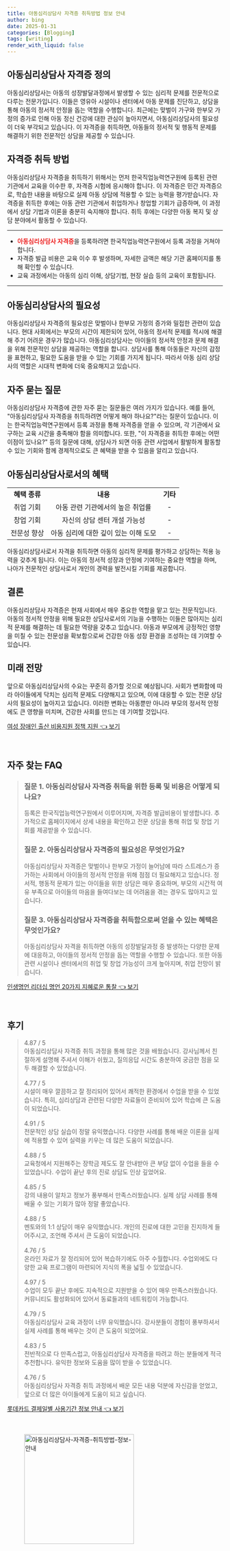 ```yaml
---
title: 아동심리상담사 자격증 취득방법 정보 안내
author: bing
date: 2025-01-31
categories: [Blogging]
tags: [writing]
render_with_liquid: false
---
```



<h2 id='아동심리상담사_자격증_정의'>아동심리상담사 자격증 정의</h2>

<p>아동심리상담사는 아동의 성장발달과정에서 발생할 수 있는 심리적 문제를 전문적으로 다루는 전문가입니다. 이들은 영유아 시설이나 센터에서 아동 문제를 진단하고, 상담을 통해 아동의 정서적 안정을 돕는 역할을 수행합니다. 최근에는 맞벌이 가구와 한부모 가정의 증가로 인해 아동 정신 건강에 대한 관심이 높아지면서, 아동심리상담사의 필요성이 더욱 부각되고 있습니다. 이 자격증을 취득하면, 아동들의 정서적 및 행동적 문제를 해결하기 위한 전문적인 상담을 제공할 수 있습니다.</p>

<h2 id='자격증_취득_방법'>자격증 취득 방법</h2>

<p>아동심리상담사 자격증을 취득하기 위해서는 먼저 한국직업능력연구원에 등록된 관련 기관에서 교육을 이수한 후, 자격증 시험에 응시해야 합니다. 이 자격증은 민간 자격증으로, 학습한 내용을 바탕으로 실제 아동 상담에 적용할 수 있는 능력을 평가받습니다. 자격증을 취득한 후에는 아동 관련 기관에서 취업하거나 창업할 기회가 급증하며, 이 과정에서 상담 기법과 이론을 충분히 숙지해야 합니다. 취득 후에는 다양한 아동 복지 및 상담 분야에서 활동할 수 있습니다.</p>

<hr />

<ul>
    <li><b><span style="color: #ee2323;">아동심리상담사 자격증</span></b>을 등록하려면 한국직업능력연구원에서 등록 과정을 거쳐야 합니다.</li>
    <li>자격증 발급 비용은 교육 이수 후 발생하며, 자세한 금액은 해당 기관 홈페이지를 통해 확인할 수 있습니다.</li>
    <li>교육 과정에서는 아동의 심리 이해, 상담기법, 현장 실습 등의 교육이 포함됩니다.</li>
</ul>

<hr />

<h2 id='아동심리상담사의_필요성'>아동심리상담사의 필요성</h2>

<p>아동심리상담사 자격증의 필요성은 맞벌이나 한부모 가정의 증가와 밀접한 관련이 있습니다. 현대 사회에서는 부모의 시간이 제한되어 있어, 아동의 정서적 문제를 적시에 해결해 주기 어려운 경우가 많습니다. 아동심리상담사는 아이들의 정서적 안정과 문제 해결을 위해 전문적인 상담을 제공하는 역할을 합니다. 상담사를 통해 아동들은 자신의 감정을 표현하고, 필요한 도움을 받을 수 있는 기회를 가지게 됩니다. 따라서 아동 심리 상담사의 역할은 시대적 변화에 더욱 중요해지고 있습니다.</p>

<h2 id='자주_묻는_질문'>자주 묻는 질문</h2>

<p>아동심리상담사 자격증에 관한 자주 묻는 질문들은 여러 가지가 있습니다. 예를 들어, "아동심리상담사 자격증을 취득하려면 어떻게 해야 하나요?"라는 질문이 있습니다. 이는 한국직업능력연구원에서 등록 과정을 통해 자격증을 얻을 수 있으며, 각 기관에서 요구하는 교육 시간을 충족해야 함을 의미합니다. 또한, "이 자격증을 취득한 후에는 어떤 이점이 있나요?" 등의 질문에 대해, 상담사가 되면 아동 관련 사업에서 활발하게 활동할 수 있는 기회와 함께 경제적으로도 큰 혜택을 받을 수 있음을 알리고 있습니다.</p>

<h2 id='아동심리상담사_혜택'>아동심리상담사로서의 혜택</h2>

<table>
    <tr>
        <td style="text-align: center; height: 17px;"><b>혜택 종류</b></td>
        <td style="text-align: center; height: 17px;"><b>내용</b></td>
        <td style="text-align: center; height: 17px;"><b>기타</b></td>
    </tr>
    <tr>
        <td style="text-align: center; height: 17px;">취업 기회</td>
        <td style="text-align: center; height: 17px;">아동 관련 기관에서의 높은 취업률</td>
        <td style="text-align: center; height: 17px;">-</td>
    </tr>
    <tr>
        <td style="text-align: center; height: 17px;">창업 기회</td>
        <td style="text-align: center; height: 17px;">자신의 상담 센터 개설 가능성</td>
        <td style="text-align: center; height: 17px;">-</td>
    </tr>
    <tr>
        <td style="text-align: center; height: 17px;">전문성 향상</td>
        <td style="text-align: center; height: 17px;">아동 심리에 대한 깊이 있는 이해 도모</td>
        <td style="text-align: center; height: 17px;">-</td>
    </tr>
</table>

<p>아동심리상담사로서 자격을 취득하면 아동의 심리적 문제를 평가하고 상담하는 적용 능력을 갖추게 됩니다. 이는 아동의 정서적 성장과 안정에 기여하는 중요한 역할을 하며, 나아가 전문적인 상담사로서 개인의 경력을 발전시킬 기회를 제공합니다.</p>

<h2 id='결론'>결론</h2>

<p>아동심리상담사 자격증은 현재 사회에서 매우 중요한 역할을 맡고 있는 전문직입니다. 아동의 정서적 안정을 위해 필요한 상담사로서의 기능을 수행하는 이들은 많아지는 심리적 문제를 해결하는 데 필요한 역량을 갖추고 있습니다. 아동과 부모에게 긍정적인 영향을 미칠 수 있는 전문성을 확보함으로써 건강한 아동 성장 환경을 조성하는 데 기여할 수 있습니다.</p>

<h2 id='미래_전망'>미래 전망</h2>

<p>앞으로 아동심리상담사의 수요는 꾸준히 증가할 것으로 예상됩니다. 사회가 변화함에 따라 아이들에게 닥치는 심리적 문제도 다양해지고 있으며, 이에 대응할 수 있는 전문 상담사의 필요성이 높아지고 있습니다. 이러한 변화는 아동뿐만 아니라 부모의 정서적 안정에도 큰 영향을 미치며, 건강한 사회를 만드는 데 기여할 것입니다.</p>


<p><a class="click-button" title="여성 장애인 출산 비용지원 정책 지원" href="https://24nara.github.io/posts/%EC%97%AC%EC%84%B1-%EC%9E%A5%EC%95%A0%EC%9D%B8-%EC%B6%9C%EC%82%B0-%EB%B9%84%EC%9A%A9%EC%A7%80%EC%9B%90-%EC%A0%95%EC%B1%85-%EC%A7%80%EC%9B%90/" rel="dofollow">여성 장애인 출산 비용지원 정책 지원 👈 보기</a></p><br>
<h2 id='자주_찾는_FAQ'>자주 찾는 FAQ</h2>
<div itemscope="" itemtype="https://schema.org/FAQPage"> 
<blockquote> 
<div itemscope="" itemprop="mainEntity" itemtype="https://schema.org/Question"> 
<h3 itemprop="name">질문 1. 아동심리상담사 자격증 취득을 위한 등록 및 비용은 어떻게 되나요?</h3> 
<div itemscope="" itemprop="acceptedAnswer" itemtype="https://schema.org/Answer"> 
<span itemprop="text"> 
<p>등록은 한국직업능력연구원에서 이루어지며, 자격증 발급비용이 발생합니다. 추가적으로 홈페이지에서 상세 내용을 확인하고 전문 상담을 통해 취업 및 창업 기회를 제공받을 수 있습니다.</p> 
</span> 
</div> 
</div> 
<div itemscope="" itemprop="mainEntity" itemtype="https://schema.org/Question"> 
<h3 itemprop="name">질문 2. 아동심리상담사 자격증의 필요성은 무엇인가요?</h3> 
<div itemscope="" itemprop="acceptedAnswer" itemtype="https://schema.org/Answer"> 
<span itemprop="text"> 
<p>아동심리상담사 자격증은 맞벌이나 한부모 가정이 늘어남에 따라 스트레스가 증가하는 사회에서 아이들의 정서적 안정을 위해 점점 더 필요해지고 있습니다. 정서적, 행동적 문제가 있는 아이들을 위한 상담은 매우 중요하며, 부모의 시간적 여유 부족으로 아이들의 마음을 들여다보는 데 어려움을 겪는 경우도 많아지고 있습니다.</p> 
</span> 
</div> 
</div> 
<div itemscope="" itemprop="mainEntity" itemtype="https://schema.org/Question"> 
<h3 itemprop="name">질문 3. 아동심리상담사 자격증을 취득함으로써 얻을 수 있는 혜택은 무엇인가요?</h3> 
<div itemscope="" itemprop="acceptedAnswer" itemtype="https://schema.org/Answer"> 
<span itemprop="text"> 
<p>아동심리상담사 자격을 취득하면 아동의 성장발달과정 중 발생하는 다양한 문제에 대응하고, 아이들의 정서적 안정을 돕는 역할을 수행할 수 있습니다. 또한 아동 관련 시설이나 센터에서의 취업 및 창업 가능성이 크게 높아지며, 취업 전망이 밝습니다.</p> 
</span> 
</div> 
</div> 
</blockquote> 
</div>
<p><a class="click-button" title="인생명언 리더십 명언 20가지 지혜로운 통찰" href="https://24nara.github.io/posts/%EC%9D%B8%EC%83%9D%EB%AA%85%EC%96%B8-%EB%A6%AC%EB%8D%94%EC%8B%AD-%EB%AA%85%EC%96%B8-20%EA%B0%80%EC%A7%80-%EC%A7%80%ED%98%9C%EB%A1%9C%EC%9A%B4-%ED%86%B5%EC%B0%B0/" rel="dofollow">인생명언 리더십 명언 20가지 지혜로운 통찰 👈 보기</a></p><br>
<h2 id='후기'>후기</h2>
<div itemscope itemtype="https://schema.org/Product">
  <blockquote>
  <div itemprop="review" itemscope itemtype="https://schema.org/Review">
      <div itemprop="reviewRating" itemscope itemtype="https://schema.org/Rating"> <span itemprop="ratingValue">4.87</span> / <span itemprop="bestRating">5</span> </div>
      <span itemprop="reviewBody">아동심리상담사 자격증 취득 과정을 통해 많은 것을 배웠습니다. 강사님께서 친절하게 설명해 주셔서 이해가 쉬웠고, 질의응답 시간도 충분하여 궁금한 점을 모두 해결할 수 있었습니다.</span>
  </div>
  <br>
  <div itemprop="review" itemscope itemtype="https://schema.org/Review">
      <div itemprop="reviewRating" itemscope itemtype="https://schema.org/Rating"> <span itemprop="ratingValue">4.77</span> / <span itemprop="bestRating">5</span> </div>
      <span itemprop="reviewBody">시설이 매우 깔끔하고 잘 정리되어 있어서 쾌적한 환경에서 수업을 받을 수 있었습니다. 특히, 심리상담과 관련된 다양한 자료들이 준비되어 있어 학습에 큰 도움이 되었습니다.</span>
  </div>
  <br>
  <div itemprop="review" itemscope itemtype="https://schema.org/Review">
      <div itemprop="reviewRating" itemscope itemtype="https://schema.org/Rating"> <span itemprop="ratingValue">4.91</span> / <span itemprop="bestRating">5</span> </div>
      <span itemprop="reviewBody">전문적인 상담 실습이 정말 유익했습니다. 다양한 사례를 통해 배운 이론을 실제에 적용할 수 있어 실력을 키우는 데 많은 도움이 되었습니다.</span>
  </div>
  <br>
  <div itemprop="review" itemscope itemtype="https://schema.org/Review">
      <div itemprop="reviewRating" itemscope itemtype="https://schema.org/Rating"> <span itemprop="ratingValue">4.88</span> / <span itemprop="bestRating">5</span> </div>
      <span itemprop="reviewBody">교육청에서 지원해주는 장학금 제도도 잘 안내받아 큰 부담 없이 수업을 들을 수 있었습니다. 수업이 끝난 후의 진로 상담도 인상 깊었어요.</span>
  </div>
  <br>
  <div itemprop="review" itemscope itemtype="https://schema.org/Review">
      <div itemprop="reviewRating" itemscope itemtype="https://schema.org/Rating"> <span itemprop="ratingValue">4.85</span> / <span itemprop="bestRating">5</span> </div>
      <span itemprop="reviewBody">강의 내용이 알차고 정보가 풍부해서 만족스러웠습니다. 실제 상담 사례를 통해 배울 수 있는 기회가 많아 정말 좋았습니다.</span>
  </div>
  <br>
  <div itemprop="review" itemscope itemtype="https://schema.org/Review">
      <div itemprop="reviewRating" itemscope itemtype="https://schema.org/Rating"> <span itemprop="ratingValue">4.88</span> / <span itemprop="bestRating">5</span> </div>
      <span itemprop="reviewBody">멘토와의 1:1 상담이 매우 유익했습니다. 개인의 진로에 대한 고민을 진지하게 들어주시고, 조언해 주셔서 큰 도움이 되었습니다.</span>
  </div>
  <br>
  <div itemprop="review" itemscope itemtype="https://schema.org/Review">
      <div itemprop="reviewRating" itemscope itemtype="https://schema.org/Rating"> <span itemprop="ratingValue">4.76</span> / <span itemprop="bestRating">5</span> </div>
      <span itemprop="reviewBody">온라인 자료가 잘 정리되어 있어 복습하기에도 아주 수월합니다. 수업외에도 다양한 교육 프로그램이 마련되어 지식의 폭을 넓힐 수 있었습니다.</span>
  </div>
  <br>
  <div itemprop="review" itemscope itemtype="https://schema.org/Review">
      <div itemprop="reviewRating" itemscope itemtype="https://schema.org/Rating"> <span itemprop="ratingValue">4.97</span> / <span itemprop="bestRating">5</span> </div>
      <span itemprop="reviewBody">수업이 모두 끝난 후에도 지속적으로 지원받을 수 있어 매우 만족스러웠습니다. 커뮤니티도 활성화되어 있어서 동료들과의 네트워킹이 가능합니다.</span>
  </div>
  <br>
  <div itemprop="review" itemscope itemtype="https://schema.org/Review">
      <div itemprop="reviewRating" itemscope itemtype="https://schema.org/Rating"> <span itemprop="ratingValue">4.79</span> / <span itemprop="bestRating">5</span> </div>
      <span itemprop="reviewBody">아동심리상담사 교육 과정이 너무 유익했습니다. 강사분들이 경험이 풍부하셔서 실제 사례를 통해 배우는 것이 큰 도움이 되었어요.</span>
  </div>
  <br>
  <div itemprop="review" itemscope itemtype="https://schema.org/Review">
      <div itemprop="reviewRating" itemscope itemtype="https://schema.org/Rating"> <span itemprop="ratingValue">4.83</span> / <span itemprop="bestRating">5</span> </div>
      <span itemprop="reviewBody">전반적으로 다 만족스럽고, 아동심리상담사 자격증을 따려고 하는 분들에게 적극 추천합니다. 유익한 정보와 도움을 많이 받을 수 있었습니다.</span>
  </div>
  <br>
  <div itemprop="review" itemscope itemtype="https://schema.org/Review">
      <div itemprop="reviewRating" itemscope itemtype="https://schema.org/Rating"> <span itemprop="ratingValue">4.76</span> / <span itemprop="bestRating">5</span> </div>
      <span itemprop="reviewBody">아동심리상담사 자격증 취득 과정에서 배운 모든 내용 덕분에 자신감을 얻었고, 앞으로 더 많은 아이들에게 도움이 되고 싶습니다.</span>
  </div>
  </blockquote>
</div>
<p><a class="click-button" title="롯데카드 결제일별 사용기간 정보 안내" href="https://24nara.github.io/posts/%EB%A1%AF%EB%8D%B0%EC%B9%B4%EB%93%9C-%EA%B2%B0%EC%A0%9C%EC%9D%BC%EB%B3%84-%EC%82%AC%EC%9A%A9%EA%B8%B0%EA%B0%84-%EC%A0%95%EB%B3%B4-%EC%95%88%EB%82%B4/" rel="dofollow">롯데카드 결제일별 사용기간 정보 안내 👈 보기</a></p><br>
<figure class="image"><img src="https://24nara.github.io/assets/img/thumbnail/아동심리상담사-자격증-취득방법-정보-안내.webp" alt="아동심리상담사-자격증-취득방법-정보-안내" width="256" height="256"></figure>